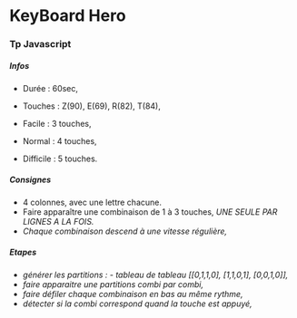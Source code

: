 # KeyBoard Hero

### Tp Javascript

##### Infos

* Durée : 60sec,

* Touches : Z(90), E(69), R(82), T(84),

* Facile : 3 touches,
* Normal : 4 touches,
* Difficile : 5 touches.

##### Consignes

* 4 colonnes, avec une lettre chacune.
* Faire apparaître une combinaison de 1 à 3 touches,
<i>UNE SEULE PAR LIGNES A LA FOIS.<i>
* Chaque combinaison descend à une vitesse régulière,


##### Etapes

* générer les partitions : - tableau de tableau [[0,1,1,0], [1,1,0,1], [0,0,1,0]],
* faire apparaitre une partitions combi par combi,
* faire défiler chaque combinaison en bas au même rythme,
* détecter si la combi correspond quand la touche est appuyé,
